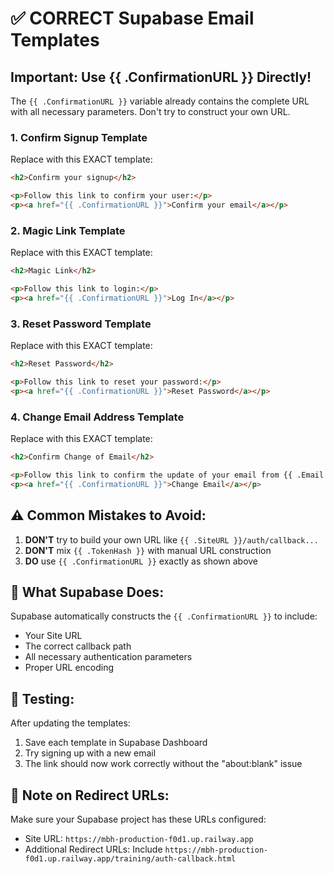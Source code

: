 # ✅ CORRECT Supabase Email Templates

## Important: Use {{ .ConfirmationURL }} Directly!

The `{{ .ConfirmationURL }}` variable already contains the complete URL with all necessary parameters. Don't try to construct your own URL.

### 1. Confirm Signup Template

Replace with this EXACT template:

```html
<h2>Confirm your signup</h2>

<p>Follow this link to confirm your user:</p>
<p><a href="{{ .ConfirmationURL }}">Confirm your email</a></p>
```

### 2. Magic Link Template

Replace with this EXACT template:

```html
<h2>Magic Link</h2>

<p>Follow this link to login:</p>
<p><a href="{{ .ConfirmationURL }}">Log In</a></p>
```

### 3. Reset Password Template

Replace with this EXACT template:

```html
<h2>Reset Password</h2>

<p>Follow this link to reset your password:</p>
<p><a href="{{ .ConfirmationURL }}">Reset Password</a></p>
```

### 4. Change Email Address Template

Replace with this EXACT template:

```html
<h2>Confirm Change of Email</h2>

<p>Follow this link to confirm the update of your email from {{ .Email }} to {{ .NewEmail }}:</p>
<p><a href="{{ .ConfirmationURL }}">Change Email</a></p>
```

## ⚠️ Common Mistakes to Avoid:

1. **DON'T** try to build your own URL like `{{ .SiteURL }}/auth/callback...`
2. **DON'T** mix `{{ .TokenHash }}` with manual URL construction
3. **DO** use `{{ .ConfirmationURL }}` exactly as shown above

## 🔧 What Supabase Does:

Supabase automatically constructs the `{{ .ConfirmationURL }}` to include:
- Your Site URL
- The correct callback path
- All necessary authentication parameters
- Proper URL encoding

## 🧪 Testing:

After updating the templates:
1. Save each template in Supabase Dashboard
2. Try signing up with a new email
3. The link should now work correctly without the "about:blank" issue

## 📝 Note on Redirect URLs:

Make sure your Supabase project has these URLs configured:
- Site URL: `https://mbh-production-f0d1.up.railway.app`
- Additional Redirect URLs: Include `https://mbh-production-f0d1.up.railway.app/training/auth-callback.html`